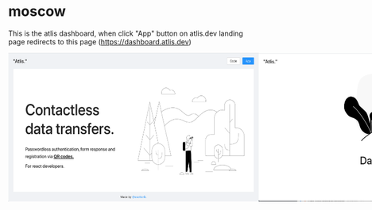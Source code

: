 # moscow

This is the atlis dashboard, when click "App" button on atlis.dev landing page redirects to this page (https://dashboard.atlis.dev)


<div style="display:flex;">
  <img alt="atlis landing page" src="./img/atlis_home.png" height="300">
  <img alt="dashboard sign in" src="./img/dashboard.png" height="300">
  <img alt="connect with atlis" src="./img/connect_with_atlis.png" height="300">
  <img alt="empty dashboard" src="./img/empty_home_dashboard.png" height="300">
  <img alt="dashboard" src="./img/dashboard_home.png" height="300">
  <img alt="whitelist" src="./img/whitelist.png" height="300">
  <img alt="create api key" src="./img/create_api_key.png" height="300">
</div>
